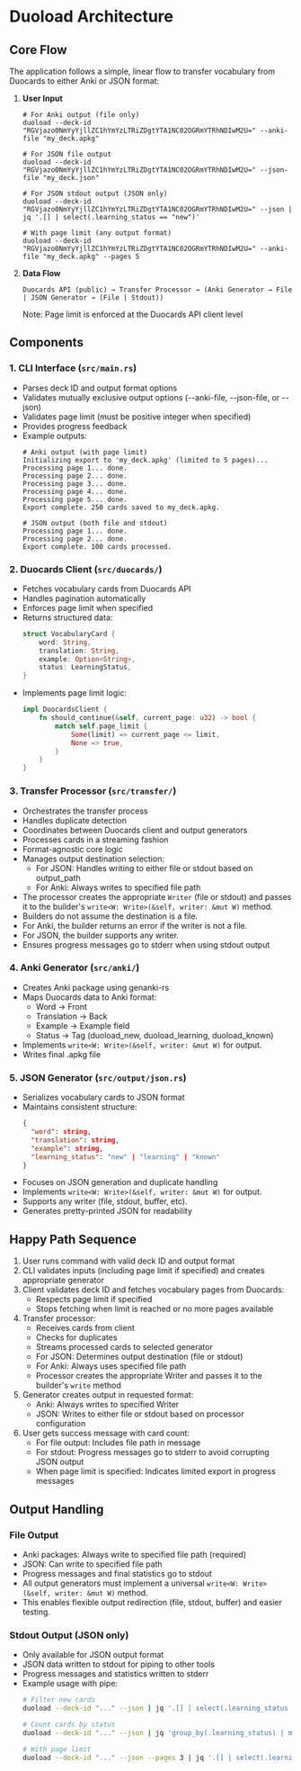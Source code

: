 # Duoload Architecture

## Core Flow

The application follows a simple, linear flow to transfer vocabulary from Duocards to either Anki or JSON format:

1. **User Input**
   ```
   # For Anki output (file only)
   duoload --deck-id "RGVjazo0NmYyYjllZC1hYmYzLTRiZDgtYTA1NC02OGRmYTRhNDIwM2U=" --anki-file "my_deck.apkg"
   
   # For JSON file output
   duoload --deck-id "RGVjazo0NmYyYjllZC1hYmYzLTRiZDgtYTA1NC02OGRmYTRhNDIwM2U=" --json-file "my_deck.json"

   # For JSON stdout output (JSON only)
   duoload --deck-id "RGVjazo0NmYyYjllZC1hYmYzLTRiZDgtYTA1NC02OGRmYTRhNDIwM2U=" --json | jq '.[] | select(.learning_status == "new")'

   # With page limit (any output format)
   duoload --deck-id "RGVjazo0NmYyYjllZC1hYmYzLTRiZDgtYTA1NC02OGRmYTRhNDIwM2U=" --anki-file "my_deck.apkg" --pages 5
   ```

2. **Data Flow**
   ```
   Duocards API (public) → Transfer Processor → (Anki Generator → File | JSON Generator → (File | Stdout))
   ```
   Note: Page limit is enforced at the Duocards API client level

## Components

### 1. CLI Interface (`src/main.rs`)
- Parses deck ID and output format options
- Validates mutually exclusive output options (--anki-file, --json-file, or --json)
- Validates page limit (must be positive integer when specified)
- Provides progress feedback
- Example outputs:
  ```
  # Anki output (with page limit)
  Initializing export to 'my_deck.apkg' (limited to 5 pages)...
  Processing page 1... done.
  Processing page 2... done.
  Processing page 3... done.
  Processing page 4... done.
  Processing page 5... done.
  Export complete. 250 cards saved to my_deck.apkg.

  # JSON output (both file and stdout)
  Processing page 1... done.
  Processing page 2... done.
  Export complete. 100 cards processed.
  ```

### 2. Duocards Client (`src/duocards/`)
- Fetches vocabulary cards from Duocards API
- Handles pagination automatically
- Enforces page limit when specified
- Returns structured data:
  ```rust
  struct VocabularyCard {
      word: String,
      translation: String,
      example: Option<String>,
      status: LearningStatus,
  }
  ```
- Implements page limit logic:
  ```rust
  impl DuocardsClient {
      fn should_continue(&self, current_page: u32) -> bool {
          match self.page_limit {
              Some(limit) => current_page <= limit,
              None => true,
          }
      }
  }
  ```

### 3. Transfer Processor (`src/transfer/`)
- Orchestrates the transfer process
- Handles duplicate detection
- Coordinates between Duocards client and output generators
- Processes cards in a streaming fashion
- Format-agnostic core logic
- Manages output destination selection:
  - For JSON: Handles writing to either file or stdout based on output_path
  - For Anki: Always writes to specified file path
- The processor creates the appropriate `Writer` (file or stdout) and passes it to the builder's `write<W: Write>(&self, writer: &mut W)` method.
- Builders do not assume the destination is a file.
- For Anki, the builder returns an error if the writer is not a file.
- For JSON, the builder supports any writer.
- Ensures progress messages go to stderr when using stdout output

### 4. Anki Generator (`src/anki/`)
- Creates Anki package using genanki-rs
- Maps Duocards data to Anki format:
  - Word → Front
  - Translation → Back
  - Example → Example field
  - Status → Tag (duoload_new, duoload_learning, duoload_known)
- Implements `write<W: Write>(&self, writer: &mut W)` for output.
- Writes final .apkg file

### 5. JSON Generator (`src/output/json.rs`)
- Serializes vocabulary cards to JSON format
- Maintains consistent structure:
  ```json
  {
    "word": string,
    "translation": string,
    "example": string,
    "learning_status": "new" | "learning" | "known"
  }
  ```
- Focuses on JSON generation and duplicate handling
- Implements `write<W: Write>(&self, writer: &mut W)` for output.
- Supports any writer (file, stdout, buffer, etc).
- Generates pretty-printed JSON for readability

## Happy Path Sequence

1. User runs command with valid deck ID and output format
2. CLI validates inputs (including page limit if specified) and creates appropriate generator
3. Client validates deck ID and fetches vocabulary pages from Duocards:
   - Respects page limit if specified
   - Stops fetching when limit is reached or no more pages available
4. Transfer processor:
   - Receives cards from client
   - Checks for duplicates
   - Streams processed cards to selected generator
   - For JSON: Determines output destination (file or stdout)
   - For Anki: Always uses specified file path
   - Processor creates the appropriate Writer and passes it to the builder's `write` method
5. Generator creates output in requested format:
   - Anki: Always writes to specified Writer
   - JSON: Writes to either file or stdout based on processor configuration
6. User gets success message with card count:
   - For file output: Includes file path in message
   - For stdout: Progress messages go to stderr to avoid corrupting JSON output
   - When page limit is specified: Indicates limited export in progress messages

## Output Handling

### File Output
- Anki packages: Always write to specified file path (required)
- JSON: Can write to specified file path
- Progress messages and final statistics go to stdout
- All output generators must implement a universal `write<W: Write>(&self, writer: &mut W)` method.
- This enables flexible output redirection (file, stdout, buffer) and easier testing.

### Stdout Output (JSON only)
- Only available for JSON output format
- JSON data written to stdout for piping to other tools
- Progress messages and statistics written to stderr
- Example usage with pipe:
  ```bash
  # Filter new cards
  duoload --deck-id "..." --json | jq '.[] | select(.learning_status == "new")'
  
  # Count cards by status
  duoload --deck-id "..." --json | jq 'group_by(.learning_status) | map({status: .[0].learning_status, count: length})'

  # With page limit
  duoload --deck-id "..." --json --pages 3 | jq '.[] | select(.learning_status == "new")'
  ```
